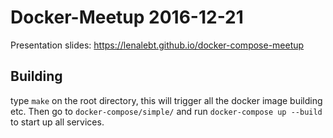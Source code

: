 # Docker-Meetup 2016-12-21

Presentation slides: https://lenalebt.github.io/docker-compose-meetup

## Building
type `make` on the root directory, this will trigger all the docker image building etc. Then go to `docker-compose/simple/` and run `docker-compose up --build` to start up all services.
